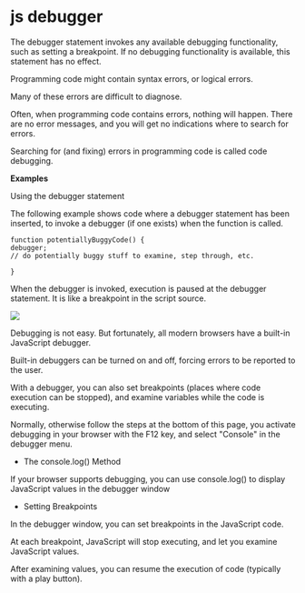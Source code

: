 # js debugger

The debugger statement invokes any available debugging functionality, such as setting a breakpoint. If no debugging functionality is available, this statement has no effect.

Programming code might contain syntax errors, or logical errors.

Many of these errors are difficult to diagnose.

Often, when programming code contains errors, nothing will happen. There are no error messages, and you will get no indications where to search for errors.

Searching for (and fixing) errors in programming code is called code debugging.

**Examples**

Using the debugger statement

The following example shows code where a debugger statement has been inserted, to invoke a debugger (if one exists) when the function is called.



    function potentiallyBuggyCode() {
    debugger;
    // do potentially buggy stuff to examine, step through, etc.
    
    }


    
When the debugger is invoked, execution is paused at the debugger statement. It is like a breakpoint in the script source.

![](https://developer.mozilla.org/en-US/docs/Web/JavaScript/Reference/Statements/debugger/screen_shot_2014-02-07_at_9.14.35_am.png)

Debugging is not easy. But fortunately, all modern browsers have a built-in JavaScript debugger.

Built-in debuggers can be turned on and off, forcing errors to be reported to the user.

With a debugger, you can also set breakpoints (places where code execution can be stopped), and examine variables while the code is executing.

Normally, otherwise follow the steps at the bottom of this page, you activate debugging in your browser with the F12 key, and select "Console" in the debugger menu.

- The console.log() Method

If your browser supports debugging, you can use console.log() to display JavaScript values in the debugger window


- Setting Breakpoints

In the debugger window, you can set breakpoints in the JavaScript code.

At each breakpoint, JavaScript will stop executing, and let you examine JavaScript values.

After examining values, you can resume the execution of code (typically with a play button).

